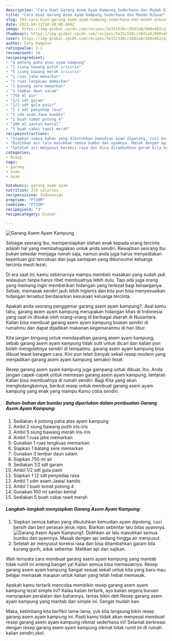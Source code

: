 ```yaml
---
description: "Cara buat Garang Asem Ayam Kampung Sederhana dan Mudah Dibuat"
title: "Cara buat Garang Asem Ayam Kampung Sederhana dan Mudah Dibuat"
slug: 592-cara-buat-garang-asem-ayam-kampung-sederhana-dan-mudah-dibuat
date: 2021-04-11T18:48:00.049Z
image: https://img-global.cpcdn.com/recipes/5e33c538cc58d1a8/680x482cq70/garang-asem-ayam-kampung-foto-resep-utama.jpg
thumbnail: https://img-global.cpcdn.com/recipes/5e33c538cc58d1a8/680x482cq70/garang-asem-ayam-kampung-foto-resep-utama.jpg
cover: https://img-global.cpcdn.com/recipes/5e33c538cc58d1a8/680x482cq70/garang-asem-ayam-kampung-foto-resep-utama.jpg
author: Cory Hampton
ratingvalue: 3.1
reviewcount: 10
recipeingredient:
- "4 potong paha atas ayam kampung"
- "2 siung bawang putih irisiris"
- "5 siung bawang merah irisiris"
- "1 ruas jahe memarkan"
- "1 ruas lengkuas memarkan"
- "1 batang sere memarkan"
- "3 lembar daun salam"
- "750 ml air"
- "1/2 sdt garam"
- "1/2 sdt gula pasir"
- "1 2 sdt penyedap rasa"
- "1 sdm asam Jawa kandis"
- "1 buah tomat potong 4"
- "100 ml santan kental"
- "5 buah cabai rawit merah"
recipeinstructions:
- "Siapkan semua bahan yang dibutuhkan kemudian ayam dipotong, cuci bersih dan beri perasan jeruk nipis. Biarkan sebentar lalu bilas ayamnya."
- "Didihkan air lalu masukkan semua bumbu dan ayamnya. Masak dengan api sedang hingga air menyusut."
- "Setelah air menyusut koreksi rasa dan bisa ditambahkan garam bila kurang gurih, aduk sebentar. Matikan api dan sajikan."
categories:
- Resep
tags:
- garang
- asem
- ayam

katakunci: garang asem ayam 
nutrition: 254 calories
recipecuisine: Indonesian
preptime: "PT38M"
cooktime: "PT35M"
recipeyield: "3"
recipecategory: Dinner

---
```



![Garang Asem Ayam Kampung](https://img-global.cpcdn.com/recipes/5e33c538cc58d1a8/680x482cq70/garang-asem-ayam-kampung-foto-resep-utama.jpg)

Sebagai seorang ibu, mempersiapkan olahan enak kepada orang tercinta adalah hal yang membahagiakan untuk anda sendiri. Kewajiban seorang ibu bukan sekedar menjaga rumah saja, namun anda juga harus menyediakan keperluan gizi tercukupi dan juga santapan yang dikonsumsi keluarga tercinta mesti lezat.

Di era  saat ini, kamu sebenarnya mampu membeli masakan yang sudah jadi walaupun tanpa harus ribet membuatnya lebih dulu. Tapi ada juga orang yang memang ingin memberikan hidangan yang terlezat bagi keluarganya. Sebab, memasak sendiri jauh lebih higienis dan kita pun bisa menyesuaikan hidangan tersebut berdasarkan kesukaan keluarga tercinta. 



Apakah anda seorang penggemar garang asem ayam kampung?. Asal kamu tahu, garang asem ayam kampung merupakan hidangan khas di Indonesia yang saat ini disukai oleh orang-orang di berbagai daerah di Nusantara. Kalian bisa membuat garang asem ayam kampung buatan sendiri di rumahmu dan dapat dijadikan makanan kegemaranmu di hari libur.

Kita jangan bingung untuk mendapatkan garang asem ayam kampung, sebab garang asem ayam kampung tidak sulit untuk dicari dan kalian pun boleh mengolahnya sendiri di tempatmu. garang asem ayam kampung bisa dibuat lewat beragam cara. Kini pun telah banyak sekali resep modern yang menjadikan garang asem ayam kampung semakin lezat.

Resep garang asem ayam kampung juga gampang untuk dibuat, lho. Anda jangan capek-capek untuk memesan garang asem ayam kampung, lantaran Kalian bisa membuatnya di rumah sendiri. Bagi Kita yang akan menghidangkannya, berikut resep untuk membuat garang asem ayam kampung yang enak yang mampu Kamu coba sendiri.

<!--inarticleads1-->

##### Bahan-bahan dan bumbu yang diperlukan dalam pembuatan Garang Asem Ayam Kampung:

1. Sediakan 4 potong paha atas ayam kampung
1. Ambil 2 siung bawang putih iris-iris
1. Ambil 5 siung bawang merah iris-iris
1. Ambil 1 ruas jahe memarkan
1. Gunakan 1 ruas lengkuas memarkan
1. Siapkan 1 batang sere memarkan
1. Gunakan 3 lembar daun salam
1. Siapkan 750 ml air
1. Sediakan 1/2 sdt garam
1. Ambil 1/2 sdt gula pasir
1. Siapkan 1 )2 sdt penyedap rasa
1. Ambil 1 sdm asam Jawa/ kandis
1. Ambil 1 buah tomat potong 4
1. Gunakan 100 ml santan kental
1. Sediakan 5 buah cabai rawit merah




<!--inarticleads2-->

##### Langkah-langkah menyiapkan Garang Asem Ayam Kampung:

1. Siapkan semua bahan yang dibutuhkan kemudian ayam dipotong, cuci bersih dan beri perasan jeruk nipis. Biarkan sebentar lalu bilas ayamnya.
<img src="https://img-global.cpcdn.com/steps/2480acab130685dc/160x128cq70/garang-asem-ayam-kampung-langkah-memasak-1-foto.jpg" alt="Garang Asem Ayam Kampung">1. Didihkan air lalu masukkan semua bumbu dan ayamnya. Masak dengan api sedang hingga air menyusut.
1. Setelah air menyusut koreksi rasa dan bisa ditambahkan garam bila kurang gurih, aduk sebentar. Matikan api dan sajikan.




Wah ternyata cara membuat garang asem ayam kampung yang mantab tidak rumit ini enteng banget ya! Kalian semua bisa memasaknya. Resep garang asem ayam kampung Sangat sesuai sekali untuk kita yang baru mau belajar memasak maupun untuk kalian yang telah hebat memasak.

Apakah kamu tertarik mencoba membikin resep garang asem ayam kampung lezat simple ini? Kalau kalian tertarik, ayo kalian segera buruan menyiapkan peralatan dan bahannya, lantas bikin deh Resep garang asem ayam kampung yang mantab dan simple ini. Sangat mudah kan. 

Maka, ketimbang kita berfikir lama-lama, yuk kita langsung bikin resep garang asem ayam kampung ini. Pasti kamu tiidak akan menyesal membuat resep garang asem ayam kampung nikmat sederhana ini! Selamat berkreasi dengan resep garang asem ayam kampung nikmat tidak rumit ini di rumah kalian sendiri,oke!.

